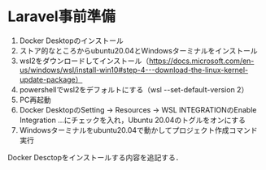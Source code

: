 # Laravel事前準備

1. Docker Desktopのインストール
2. ストア的なところからubuntu20.04とWindowsターミナルをインストール
3. wsl2をダウンロードしてインストール（https://docs.microsoft.com/en-us/windows/wsl/install-win10#step-4---download-the-linux-kernel-update-package）
4. powershellでwsl2をデフォルトにする（wsl --set-default-version 2）
5. PC再起動
6. Docker DesktopのSetting -> Resources -> WSL INTEGRATIONのEnable Integration ...にチェックを入れ，Ubuntu 20.04のトグルをオンにする
7. Windowsターミナルをubuntu20.04で動かしてプロジェクト作成コマンド実行

Docker Desctopをインストールする内容を追記する．
